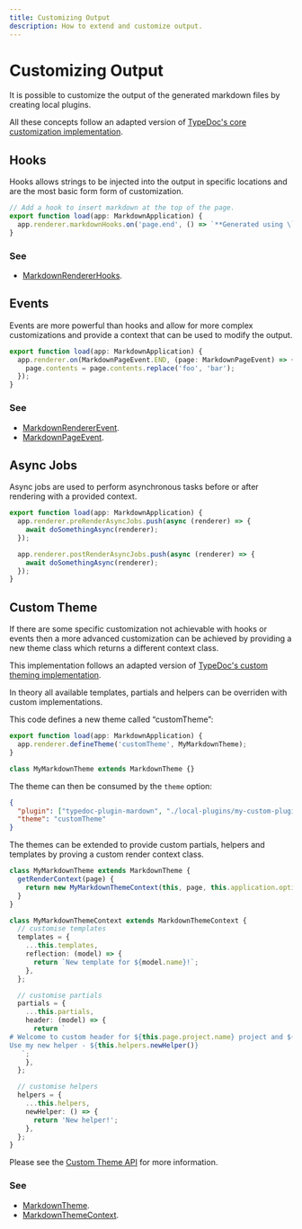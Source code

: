 ```yaml
---
title: Customizing Output
description: How to extend and customize output.
---
```


# Customizing Output

It is possible to customize the output of the generated markdown files by creating local plugins.

All these concepts follow an adapted version of [TypeDoc's core customization implementation](https://github.com/TypeStrong/typedoc/blob/master/internal-docs/custom-themes.md).

## Hooks

Hooks allows strings to be injected into the output in specific locations and are the most basic form form of customization.

```ts filename="custom-theme.ts"
// Add a hook to insert markdown at the top of the page.
export function load(app: MarkdownApplication) {
  app.renderer.markdownHooks.on('page.end', () => `**Generated using \`page.end\` hook**`);
}
```

### See

- [MarkdownRendererHooks](https://typedoc-plugin-markdown.org/api-docs/Interface.MarkdownRendererHooks).

## Events

Events are more powerful than hooks and allow for more complex customizations and provide a context that can be used to modify the output.

```ts filename="custom-plugin.ts"
export function load(app: MarkdownApplication) {
  app.renderer.on(MarkdownPageEvent.END, (page: MarkdownPageEvent) => {
    page.contents = page.contents.replace('foo', 'bar');
  });
}
```

### See

- [MarkdownRendererEvent](https://typedoc-plugin-markdown.org/api-docs/Class.MarkdownRendererEvent).
- [MarkdownPageEvent](https://typedoc-plugin-markdown.org/api-docs/Class.MarkdownPageEvent).

## Async Jobs

Async jobs are used to perform asynchronous tasks before or after rendering with a provided context.

```ts filename="custom-plugin.ts"
export function load(app: MarkdownApplication) {
  app.renderer.preRenderAsyncJobs.push(async (renderer) => {
    await doSomethingAsync(renderer);
  });

  app.renderer.postRenderAsyncJobs.push(async (renderer) => {
    await doSomethingAsync(renderer);
  });
}
```

## Custom Theme

If there are some specific customization not achievable with hooks or events then a more advanced customization can be achieved by providing a new theme class which returns a different context class.

This implementation follows an adapted version of [TypeDoc's custom theming implementation](https://github.com/TypeStrong/typedoc/blob/master/internal-docs/custom-themes.md).

In theory all available templates, partials and helpers can be overriden with custom implementations.

This code defines a new theme called “customTheme”:

```ts filename="custom-plugin.ts"
export function load(app: MarkdownApplication) {
  app.renderer.defineTheme('customTheme', MyMarkdownTheme);
}

class MyMarkdownTheme extends MarkdownTheme {}
```

The theme can then be consumed by the `theme` option:

```json filename="typedoc.json"
{
  "plugin": ["typedoc-plugin-mardown", "./local-plugins/my-custom-plugin.js"],
  "theme": "customTheme"
}
```

The themes can be extended to provide custom partials, helpers and templates by proving a custom render context class.

```ts filename="custom-theme.ts"
class MyMarkdownTheme extends MarkdownTheme {
  getRenderContext(page) {
    return new MyMarkdownThemeContext(this, page, this.application.options);
  }
}

class MyMarkdownThemeContext extends MarkdownThemeContext {
  // customise templates
  templates = {
    ...this.templates,
    reflection: (model) => {
      return `New template for ${model.name}!`;
    },
  };

  // customise partials
  partials = {
    ...this.partials,
    header: (model) => {
      return `
# Welcome to custom header for ${this.page.project.name} project and ${model.name} model!
Use my new helper - ${this.helpers.newHelper()}
   `;
    },
  };

  // customise helpers
  helpers = {
    ...this.helpers,
    newHelper: () => {
      return 'New helper!';
    },
  };
}
```

Please see the [Custom Theme API](/api-docs#custom-theme) for more information.

### See

- [MarkdownTheme](https://typedoc-plugin-markdown.org/api-docs/Class.MarkdownTheme).
- [MarkdownThemeContext](https://typedoc-plugin-markdown.org/api-docs/Class.MarkdownThemeContext).
